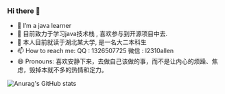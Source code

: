 ### Hi there 👋
 
- 🌱 I’m a java learner
- 👯 目前致力于学习java技术栈 , 喜欢参与到开源项目中去.
- 💬 本人目前就读于湖北某大学, 是一名大二本科生
- 📫 How to reach me: QQ : 1326507725 微信 : l2310allen
- 😄 Pronouns: 喜欢安静下来，去做自己该做的事，而不是让内心的烦躁、焦虑，毁掉本就不多的热情和定力。
<!--
**Ray2310/Ray2310** is a ✨ _special_ ✨ repository because its `README.md` (this file) appears on your GitHub profile.

Here are some ideas to get you started:

- 🔭 I’m currently working on ...
- 🌱 I’m currently learning ...
- 👯 I’m looking to collaborate on ...
- 🤔 I’m looking for help with ...
- 💬 Ask me about ...
- 📫 How to reach me: ...
- 😄 Pronouns: ...
- ⚡ Fun fact: ...
-->
![Anurag's GitHub stats](https://github-readme-stats.vercel.app/api?username=Ray2310&show_icons=true&theme=radical)

